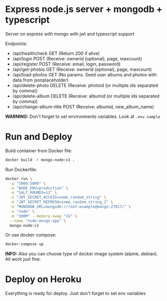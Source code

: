 # Express node.js server + mongodb + typescript

Server on express with mongo with jwt and typescript support

Endpoints:
  - /api/healthcheck         GET    (Return 200 if alive)
  - /api/login               POST   (Receive: ownerid (optional), page, maxcount)
  - /api/register            POST   (Receive: email, login, password)
  - /api/get-photos          GET    (Receive: ownerid (optional), page, maxcount)
  - /api/load-photos         GET    (No params. Seed user albums and photos with data from jsonplaceholder)
  - /api/delete-photo        DELETE (Receive: photoid (or multiple ids separated by comma))
  - /api/delete-album        DELETE (Receive: albumid (or multiple ids separated by comma))
  - /api/change-album-title  POST   (Receive: albumid, new_album_name)

**WARNING:** Don't forget to set environments variables. Look at `.env.sample`

# Run and Deploy

Build container from Docker file:

```sh
docker build -t mongo-node:v1 .
```

Run Dockerfile:
```sh
docker run \
  -p "5000:5000" \
  -e "NODE_ENV=production" \
  -e "SALT_ROUNDS=12" \
  -e "JWT_SECRET_ACCESS=some_random_string" \
  -e "JWT_SECRET_REFRESH=some_random_string_2" \
  -e "MONGODB_URL=mongodb://root:example@mongo:27017/" \
  -u "node" \
  -m "300M" --memory-swap "1G" \
  --name "node-mongo-app" \
  mongo-node:v1
```

Or use docker compose:

```sh
docker-compose up
```

**INFO:** Also you can choose type of docker image system (alpine, debian). All work just fine.

# Deploy on Heroku

Everything is ready for deploy. Just don't forget to set env variables